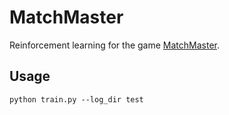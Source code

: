 # MatchMaster

Reinforcement learning for the game [MatchMaster](http://englandathome.com/product/matchmaster/).

## Usage
```
python train.py --log_dir test
```

